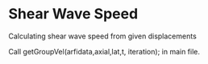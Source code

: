 # Shear Wave Speed
Calculating shear wave speed from given displacements

Call getGroupVel(arfidata,axial,lat,t, iteration); in main file. 
